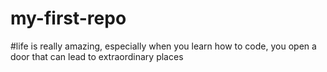 # my-first-repo

#life is really amazing, especially when you learn how to code, you open a door that can lead to extraordinary places
